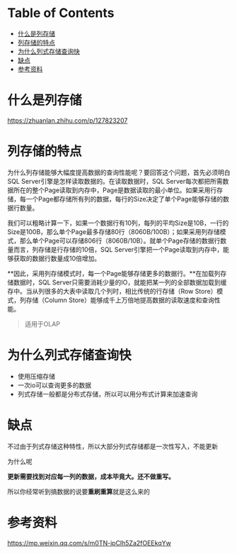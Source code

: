 # Table of Contents

* [什么是列存储](#什么是列存储)
* [列存储的特点](#列存储的特点)
* [为什么列式存储查询快](#为什么列式存储查询快)
* [缺点](#缺点)
* [参考资料](#参考资料)




# 什么是列存储

https://zhuanlan.zhihu.com/p/127823207



# 列存储的特点

为什么列存储能够大幅度提高数据的查询性能呢？要回答这个问题，首先必须明白SQL Server引擎是怎样读取数据的。在读取数据时，SQL Server每次都把所需数据所在的整个Page读取到内存中，Page是数据读取的最小单位。如果采用行存储，每一个Page都存储所有列的数据，每行的Size决定了单个Page能够存储的数据行数量。

我们可以粗略计算一下，如果一个数据行有10列，每列的平均Size是10B，一行的Size是100B，那么单个Page最多存储80行（8060B/100B）；如果采用列存储模式，那么单个Page可以存储806行（8060B/10B）。就单个Page存储的数据行数量而言，列存储是行存储的10倍，SQL Server引擎把一个Page读取到内存中，能够获取的数据行数量成10倍增加。

**因此，采用列存储模式时，每一个Page能够存储更多的数据行。**在加载列存储数据时，SQL Server只需要消耗少量的IO，就能把某一列的全部数据加载到缓存中。当从列很多的大表中读取几个列时，相比传统的行存储（Row Store）模式，列存储（Column Store）能够成千上万倍地提高数据的读取速度和查询性能。

> 适用于OLAP



# 为什么列式存储查询快

+ 使用压缩存储
+ 一次io可以查询更多的数据
+ 列式存储一般都是分布式存储，所以可以用分布式计算来加速查询



# 缺点

不过由于列式存储这种特性，所以大部分列式存储都是一次性写入，不能更新

为什么呢

**更新需要找到对应每一列的数据，成本毕竟大。还不做重写。**

所以你经常听到搞数据的说要**重刷重算**就是这么来的





# 参考资料

https://mp.weixin.qq.com/s/m0TN-jpClh5Za2fOEEkqYw

